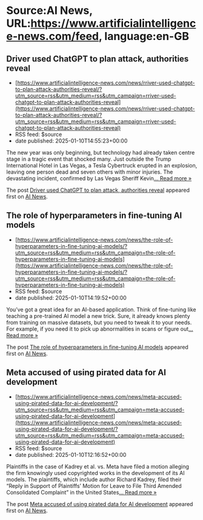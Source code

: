 # Source:AI News, URL:https://www.artificialintelligence-news.com/feed, language:en-GB

## Driver used ChatGPT to plan attack, authorities reveal
 - [https://www.artificialintelligence-news.com/news/rriver-used-chatgpt-to-plan-attack-authorities-reveal/?utm_source=rss&utm_medium=rss&utm_campaign=rriver-used-chatgpt-to-plan-attack-authorities-reveal](https://www.artificialintelligence-news.com/news/rriver-used-chatgpt-to-plan-attack-authorities-reveal/?utm_source=rss&utm_medium=rss&utm_campaign=rriver-used-chatgpt-to-plan-attack-authorities-reveal)
 - RSS feed: $source
 - date published: 2025-01-10T14:55:23+00:00

<p>The new year was only beginning, but technology had already taken centre stage in a tragic event that shocked many. Just outside the Trump International Hotel in Las Vegas, a Tesla Cybertruck erupted in an explosion, leaving one person dead and seven others with minor injuries. The devastating incident, confirmed by Las Vegas Sheriff Kevin<a class="excerpt-read-more" href="https://www.artificialintelligence-news.com/news/rriver-used-chatgpt-to-plan-attack-authorities-reveal/" title="ReadDriver used ChatGPT to plan attack, authorities reveal">... Read more &#187;</a></p>
<p>The post <a href="https://www.artificialintelligence-news.com/news/rriver-used-chatgpt-to-plan-attack-authorities-reveal/">Driver used ChatGPT to plan attack, authorities reveal</a> appeared first on <a href="https://www.artificialintelligence-news.com">AI News</a>.</p>

## The role of hyperparameters in fine-tuning AI models
 - [https://www.artificialintelligence-news.com/news/the-role-of-hyperparameters-in-fine-tuning-ai-models/?utm_source=rss&utm_medium=rss&utm_campaign=the-role-of-hyperparameters-in-fine-tuning-ai-models](https://www.artificialintelligence-news.com/news/the-role-of-hyperparameters-in-fine-tuning-ai-models/?utm_source=rss&utm_medium=rss&utm_campaign=the-role-of-hyperparameters-in-fine-tuning-ai-models)
 - RSS feed: $source
 - date published: 2025-01-10T14:19:52+00:00

<p>You&#8217;ve got a great idea for an AI-based application. Think of fine-tuning like teaching a pre-trained AI model a new trick. Sure, it already knows plenty from training on massive datasets, but you need to tweak it to your needs. For example, if you need it to pick up abnormalities in scans or figure out<a class="excerpt-read-more" href="https://www.artificialintelligence-news.com/news/the-role-of-hyperparameters-in-fine-tuning-ai-models/" title="ReadThe role of hyperparameters in fine-tuning AI models">... Read more &#187;</a></p>
<p>The post <a href="https://www.artificialintelligence-news.com/news/the-role-of-hyperparameters-in-fine-tuning-ai-models/">The role of hyperparameters in fine-tuning AI models</a> appeared first on <a href="https://www.artificialintelligence-news.com">AI News</a>.</p>

## Meta accused of using pirated data for AI development
 - [https://www.artificialintelligence-news.com/news/meta-accused-using-pirated-data-for-ai-development/?utm_source=rss&utm_medium=rss&utm_campaign=meta-accused-using-pirated-data-for-ai-development](https://www.artificialintelligence-news.com/news/meta-accused-using-pirated-data-for-ai-development/?utm_source=rss&utm_medium=rss&utm_campaign=meta-accused-using-pirated-data-for-ai-development)
 - RSS feed: $source
 - date published: 2025-01-10T12:16:52+00:00

<p>Plaintiffs in the case of Kadrey et al. vs. Meta have filed a motion alleging the firm knowingly used copyrighted works in the development of its AI models. The plaintiffs, which include author Richard Kadrey, filed their “Reply in Support of Plaintiffs’ Motion for Leave to File Third Amended Consolidated Complaint” in the United States<a class="excerpt-read-more" href="https://www.artificialintelligence-news.com/news/meta-accused-using-pirated-data-for-ai-development/" title="ReadMeta accused of using pirated data for AI development">... Read more &#187;</a></p>
<p>The post <a href="https://www.artificialintelligence-news.com/news/meta-accused-using-pirated-data-for-ai-development/">Meta accused of using pirated data for AI development</a> appeared first on <a href="https://www.artificialintelligence-news.com">AI News</a>.</p>

